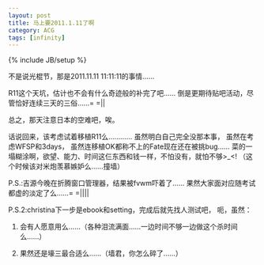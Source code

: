 ```yaml
---
layout: post
title: 马上要2011.1.11了啊
category: ACG
tags: [infinity]
---
```

{% include JB/setup %}

不是说光棍节，那是2011.11.11 11:11:11的事情……

R11这个天坑，估计也不会有什么奇迹般的补完了吧……
倒是更期待贴吧活动，尽管恰好连续三天的三俗……= =||

总之，那天注意日本的空难吧，唉。

话说回来，该考虑试着移植R11么…………
虽然明白自己完全没那本事，
虽然在考虑WFSP和3days，
虽然连移植OK都称不上的Fate现在还在被挑bug……
菜的一塌糊涂啊，欲望、能力、时间这仨东西和钱一样，不怕没有，就怕不够>_<!
（这个时候该对米炮羡慕嫉妒么……撞墙）

P.S.:吉源今晚在折腾窗口管理器，结果被fvwm吓着了……
果然大家面对应随考试都虚的淡定了么……= =||||

P.S.2:christina下一步是ebook和setting，完成后就先找人测试吧，
呃，虽然：

1. 会有人愿意用么……（各种泪流满面……一边时间不够一边做这个杀时间么……）

2. 果然还是壕三最合适么……（墙君，你怎么碎了……）

